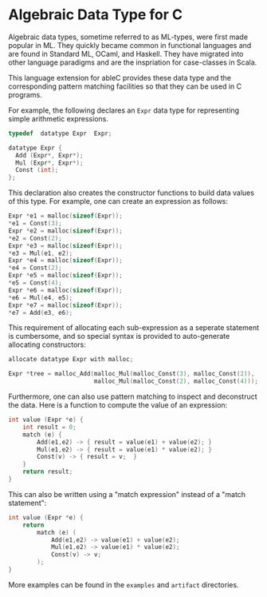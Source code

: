 # Algebraic Data Type for C

Algebraic data types, sometime referred to as ML-types, were first
made popular in ML.  They quickly became common in functional
languages and are found in Standard ML, OCaml, and Haskell.  They have
migrated into other language paradigms and are the inspriation for
case-classes in Scala.

This language extension for ableC provides these data type and the
corresponding pattern matching facilities so that they can be used in
C programs.

For example, the following declares an ``Expr`` data type for
representing simple arithmetic expressions.
```c
typedef  datatype Expr  Expr;

datatype Expr {
  Add (Expr*, Expr*);
  Mul (Expr*, Expr*);
  Const (int);
};
```

This declaration also creates the constructor functions to build data
values of this type.  For example, one can create an expression as
follows:
```c
Expr *e1 = malloc(sizeof(Expr));
*e1 = Const(3);
Expr *e2 = malloc(sizeof(Expr));
*e2 = Const(2);
Expr *e3 = malloc(sizeof(Expr));
*e3 = Mul(e1, e2);
Expr *e4 = malloc(sizeof(Expr));
*e4 = Const(2);
Expr *e5 = malloc(sizeof(Expr));
*e5 = Const(4);
Expr *e6 = malloc(sizeof(Expr));
*e6 = Mul(e4, e5);
Expr *e7 = malloc(sizeof(Expr));
*e7 = Add(e3, e6);
```

This requirement of allocating each sub-expression as a seperate statement
is cumbersome, and so special syntax is provided to auto-generate allocating
constructors:
```c
allocate datatype Expr with malloc;

Expr *tree = malloc_Add(malloc_Mul(malloc_Const(3), malloc_Const(2)), 
                        malloc_Mul(malloc_Const(2), malloc_Const(4)));
```

Furthermore, one can also use pattern matching to inspect and
deconstruct the data.  Here is a function to compute the value of an
expression: 
```c
int value (Expr *e) {
    int result = 0;
    match (e) {
        Add(e1,e2) -> { result = value(e1) + value(e2); }
        Mul(e1,e2) -> { result = value(e1) * value(e2); }
        Const(v) -> { result = v;  }
    }
    return result;
}
```

This can also be written using a "match expression" instead of a "match
statement":
```c
int value (Expr *e) {
    return
        match (e) (
            Add(e1,e2) -> value(e1) + value(e2);
            Mul(e1,e2) -> value(e1) * value(e2);
            Const(v) -> v;
        );
}
```

More examples can be found in the ``examples`` and ``artifact``
directories.
